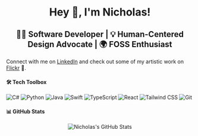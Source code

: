 <h1 align="center">Hey 👋, I'm Nicholas!</h1>
<h2 align="center"> 👨‍💻 Software Developer | 💡 Human-Centered Design Advocate | 🌍 FOSS Enthusiast</h2>

Connect with me on [LinkedIn](https://www.linkedin.com/in/nicholas-rios/) and check out some of my artistic work on [Flickr](https://www.flickr.com/photos/nicholas-rios/) 📸.

#### 🛠️ Tech Toolbox

![C#](https://img.shields.io/badge/-C%23-239120?style=flat&logo=c-sharp&logoColor=white)
![Python](https://img.shields.io/badge/-Python-3776AB?style=flat&logo=python&logoColor=white)
![Java](https://img.shields.io/badge/-Java-007396?style=flat&logo=java&logoColor=white)
![Swift](https://img.shields.io/badge/-Swift-FA7343?style=flat&logo=swift&logoColor=white)
![TypeScript](https://img.shields.io/badge/-TypeScript-3178C6?style=flat&logo=typescript&logoColor=white)
![React](https://img.shields.io/badge/-React-61DAFB?style=flat&logo=react&logoColor=black)
![Tailwind CSS](https://img.shields.io/badge/-Tailwind%20CSS-38B2AC?style=flat&logo=tailwind-css&logoColor=white)
![Git](https://img.shields.io/badge/-Git-F05032?style=flat&logo=git&logoColor=white)

#### 📊 GitHub Stats
<div align="center">
  <img src="https://github-readme-stats.vercel.app/api?username=RiosNicholas&show_icons=true&theme=dark" alt="Nicholas's GitHub Stats">
</div>






